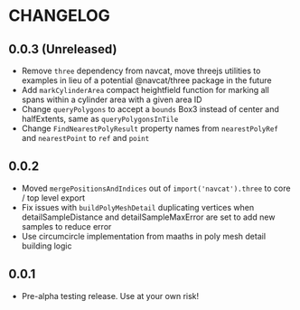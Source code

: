 # CHANGELOG

## 0.0.3 (Unreleased)

- Remove `three` dependency from navcat, move threejs utilities to examples in lieu of a potential @navcat/three package in the future
- Add `markCylinderArea` compact heightfield function for marking all spans within a cylinder area with a given area ID
- Change `queryPolygons` to accept a `bounds` Box3 instead of center and halfExtents, same as `queryPolygonsInTile`
- Change `FindNearestPolyResult` property names from `nearestPolyRef` and `nearestPoint` to `ref` and `point`

## 0.0.2

- Moved `mergePositionsAndIndices` out of `import('navcat').three` to core / top level export
- Fix issues with `buildPolyMeshDetail` duplicating vertices when detailSampleDistance and detailSampleMaxError are set to add new samples to reduce error
- Use circumcircle implementation from maaths in poly mesh detail building logic

## 0.0.1

- Pre-alpha testing release. Use at your own risk!
